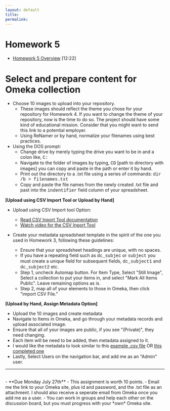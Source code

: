 ```yaml
---
layout: default
title: 
permalink:
---
```


<h1> Homework 5</h1>

- [Homework 5 Overview](https://www.youtube.com/watch?v=U8wPB-TenNc&feature=youtu.be) [12:22]

# Select and prepare content for Omeka collection

- Choose 10 images to upload into your repository.
	- These images should reflect the theme you chose for your repository for Homework 4. If you want to change the theme of your repository, now is the time to do so. The project should have some kind of educational mission. Consider that you might want to send this link to a potential employer.
	- Using ReNamer or by hand, normalize your filenames using best practices.
 - Using the DOS prompt: 
   	- Change drive by merely typing the drive you want to be in and a colon like, <span style="font-family:Courier">C:</span>
   	- Navigate to the folder of images by typing,  <span style="font-family:Courier">CD</span> [path to directory with images] you can copy and paste in the path or enter it by hand.
    - Print out the directory to a .txt file using a series of commands: <span style="font-family:Courier"> dir /b &gt; filenames.txt</span>
    - Copy and paste the file names from the newly created .txt file and past into the <span style="font-family:Courier">indentifier</span> field column of your spreadsheet.

**[Upload using CSV Import Tool or Upload by Hand]**

- Upload using CSV Import tool Option:
	- [Read CSV Inport Tool documentation](https://omeka.org/classic/docs/Plugins/CSV_Import/)  
	- [Watch video for the CSV Inport Tool](https://vimeo.com/104014678)
- Create your metadata spreadsheet template in the spirit of the one you used in Homework 3, following these guidelines:

	- Ensure that your spreadsheet headings are unique, with no spaces.
   	- If you have a repeating field such as <span style="font-family:Courier">dc_subjec</span> or <span style="font-family:Courier">subject</span> you must create a unique field for subsequent fields, <span style="font-family:Courier">dc_subject1</span> and <span style="font-family:Courier">dc_subject2</span> etc.
    - Step 1, uncheck Automap button. For Item Type, Select &quot;Still Image&quot;, Select a collection to put your items in, and select "Mark All Items Public". Leave remaining options as is.
    - Step 2, map all of your elements to those in Omeka, then click &quot;import CSV File.&quot;
      

 **[Upload by Hand, Assign Metadata Option]**

-	Upload the 10 images and create metadata 
-	Navigate to Items in Omeka, and go through your metadata records and upload associated image.
- Ensure that all of your images are public, if you see &quot;(Private)&quot;, they need changing.
- Each item will be need to be added, then metadata assigned to it. 
- I would like the metadata to look similar to this [example .csv file](https://www.albany.edu/~mwolfe/ist653/homework/hw5/example.csv) 
	OR [this completed one](https://www.albany.edu/~mwolfe/ist653/homework/hw5/omeka_metadata_canals.csv)
 - Lastly, Select Users on the navigation bar, and add me as an &quot;Admin&quot; user. 

--------------
<br/>
- **Due Monday July 27th** 
- This assignment is worth 10 points. 
- Email me the link to your Omeka site, plus id and password, and the .txt file as an attachment. I should also receive a seperate email from Omeka once you add me as a user. 
- You can work in groups and help each other on the discussion board, but you must progress with your *own* Omeka site.


